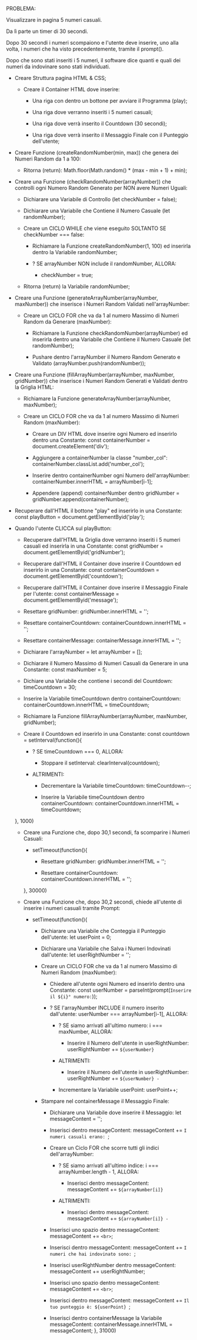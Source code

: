 PROBLEMA:

Visualizzare in pagina 5 numeri casuali.

Da lì parte un timer di 30 secondi. 

Dopo 30 secondi i numeri scompaiono e l'utente deve inserire, uno alla volta, i numeri che ha visto precedentemente, tramite il prompt().

Dopo che sono stati inseriti i 5 numeri, il software dice quanti e quali dei numeri da indovinare sono stati individuati.


- Creare Struttura pagina HTML & CSS;

    - Creare il Container HTML dove inserire:

        - Una riga con dentro un bottone per avviare il Programma (play);

        - Una riga dove verranno inseriti i 5 numeri casuali;

        - Una riga dove verrà inserito il Countdown (30 secondi);

        - Una riga dove verrà inserito il Messaggio Finale con il Punteggio dell'utente;


- Creare Funzione (createRandomNumber(min, max)) che genera dei Numeri Random da 1 a 100:

    - Ritorna (return): Math.floor(Math.random() * (max - min + 1) + min);


- Creare una Funzione (checkRandomNumber(arrayNumber)) che controlli ogni Numero Random Generato per NON avere Numeri Uguali:

    - Dichiarare una Variabile di Controllo (let checkNumber = false);

    - Dichiarare una Variabile che Contiene il Numero Casuale (let randomNumber);


    - Creare un CICLO WHILE che viene eseguito SOLTANTO SE checkNumber === false:

        - Richiamare la Funzione createRandomNumber(1, 100) ed inserirla dentro la Variabile randomNumber;

        - ? SE arrayNumber NON include il randomNumber, ALLORA:

            - checkNumber = true;


    - Ritorna (return) la Variabile randomNumber;


- Creare una Funzione (generateArrayNumber(arrayNumber, maxNumber)) che inserisce i Numeri Random Validati nell'arrayNumber:

    - Creare un CICLO FOR che va da 1 al numero Massimo di Numeri Random da Generare (maxNumber):

        - Richiamare la Funzione checkRandomNumber(arrayNumber) ed inserirla dentro una Variabile che Contiene il Numero Casuale (let randomNumber);

        - Pushare dentro l'arrayNumber il Numero Random Generato e Validato (arrayNumber.push(randomNumber));


- Creare una Funzione (fillArrayNumber(arrayNumber, maxNumber, gridNumber)) che inserisce i Numeri Random Generati e Validati dentro la Griglia HTML:

    - Richiamare la Funzione generateArrayNumber(arrayNumber, maxNumber);

    - Creare un CICLO FOR che va da 1 al numero Massimo di Numeri Random (maxNumber):

        - Creare un DIV HTML dove inserire ogni Numero ed inserirlo dentro una Constante: const containerNumber = document.createElement('div');

        - Aggiungere a containerNumber la classe "number_col": containerNumber.classList.add('number_col');

        - Inserire dentro containerNumber ogni Numero dell'arrayNumber: containerNumber.innerHTML = arrayNumber[i-1];

        - Appendere (append) containerNumber dentro gridNumber = gridNumber.append(containerNumber);


- Recuperare dall'HTML il bottone "play" ed inserirlo in una Constante: const playButton = document.getElementByid('play');


- Quando l'utente CLICCA sul playButton:

    - Recuperare dall'HTML la Griglia dove verranno inseriti i 5 numeri casuali ed inserirla in una Constante: const gridNumber = document.getElementByid('gridNumber');

    - Recuperare dall'HTML il Container dove inserire il Countdown ed inserirlo in una Constante: const containerCountdown = document.getElementByid('countdown');

    - Recuperare dall'HTML il Container dove inserire il Messaggio Finale per l'utente: const containerMessage =  document.getElementByid('message');


    - Resettare gridNumber: gridNumber.innerHTML = '';

    - Resettare containerCountdown: containerCountdown.innerHTML = '';

    - Resettare containerMessage: containerMessage.innerHTML = '';


    - Dichiarare l'arrayNumber = let arrayNumber = [];

    - Dichiarare il Numero Massimo di Numeri Casuali da Generare in una Constante: const maxNumber = 5;


    - Dichiare una Variabile che contiene i secondi del Countdown: timeCountdown = 30;

    - Inserire la Variabile timeCountdown dentro containerCountdown: containerCountdown.innerHTML = timeCountdown; 


    - Richiamare la Funzione fillArrayNumber(arrayNumber, maxNumber, gridNumber);


    - Creare il Countdown ed inserirlo in una Constante: const countdown = setInterval(function(){

        - ? SE timeCountdown === 0, ALLORA:

            - Stoppare il setInterval: clearInterval(countdown);

        - ALTRIMENTI:

            - Decrementare la Variabile timeCountdown: timeCountdown--;

            - Inserire la Variabile timeCountdown dentro containerCountdown: containerCountdown.innerHTML = timeCountdown;

    }, 1000)


    - Creare una Funzione che, dopo 30,1 secondi, fa scomparire i Numeri Casuali:

        - setTimeout(function(){

            - Resettare gridNumber: gridNumber.innerHTML = '';

            - Resettare containerCountdown: containerCountdown.innerHTML = '';

        }, 30000)


    - Creare una Funzione che, dopo 30,2 secondi, chiede all'utente di inserire i numeri casuali tramite Prompt:

        - setTimeout(function(){

            - Dichiarare una Variabile che Conteggia il Punteggio dell'utente: let userPoint = 0;

            - Dichiarare una Variabile che Salva i Numeri Indovinati dall'utente: let userRightNumber = '';


            - Creare un CICLO FOR che va da 1 al numero Massimo di Numeri Random (maxNumber):

                - Chiedere all'utente ogni Numero ed inserirlo dentro una Constante: const userNumber = parseInt(prompt(`Inserire il ${i}° numero:`));

                - ? SE l'arrayNumber INCLUDE il numero inserito dall'utente: userNumber === arrayNumber[i-1], ALLORA:

                    - ? SE siamo arrivati all'ultimo numero: i === maxNumber, ALLORA:

                        - Inserire il Numero dell'utente in userRightNumber: userRightNumber += `${userNumber}`

                    - ALTRIMENTI:

                        - Inserire il Numero dell'utente in userRightNumber: userRightNumber += `${userNumber} - `

                    - Incrementare la Variabile userPoint: userPoint++;

            - Stampare nel containerMessage il Messaggio Finale:

                - Dichiarare una Variabile dove inserire il Messaggio: let messageContent = '';

                - Inserisci dentro messageContent: messageContent += `I numeri casuali erano: `;

                - Creare un Ciclo FOR che scorre tutti gli indici dell'arrayNumber:

                    - ? SE siamo arrivati all'ultimo indice: i === arrayNumber.length - 1, ALLORA:

                        - Inserisci dentro messageContent: messageContent += `${arrayNumber[i]}`

                    - ALTRIMENTI:

                        - Inserisci dentro messageContent: messageContent += `${arrayNumber[i]} - `

                - Inserisci uno spazio dentro messageContent: messageContent += `<br>`;

                - Inserisci dentro messageContent: messageContent += `I numeri che hai indovinato sono: `;

                - Inserisci userRightNumber dentro messageContent: messageContent += userRightNumber;

                - Inserisci uno spazio dentro messageContent: messageContent += `<br>`;

                - Inserisci dentro messageContent: messageContent += `Il tuo punteggio è: ${userPoint} `;

                - Inserisci dentro containerMessage la Variabile messageContent: containerMessage.innerHTML = messageContent;
        }, 31000)